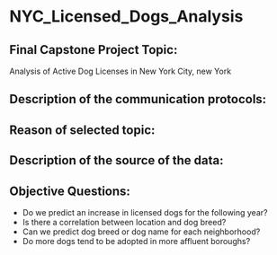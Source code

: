 # NYC_Licensed_Dogs_Analysis

## Final Capstone Project Topic: 
Analysis of Active Dog Licenses in New York City, new York

## Description of the communication protocols:

## Reason of selected topic:

## Description of the source of the data:

## Objective Questions:
* Do we predict an increase in licensed dogs for the following year? 
* Is there a correlation between location and dog breed? 
* Can we predict dog breed or dog name for each neighborhood?
* Do more dogs tend to be adopted in more affluent boroughs?
